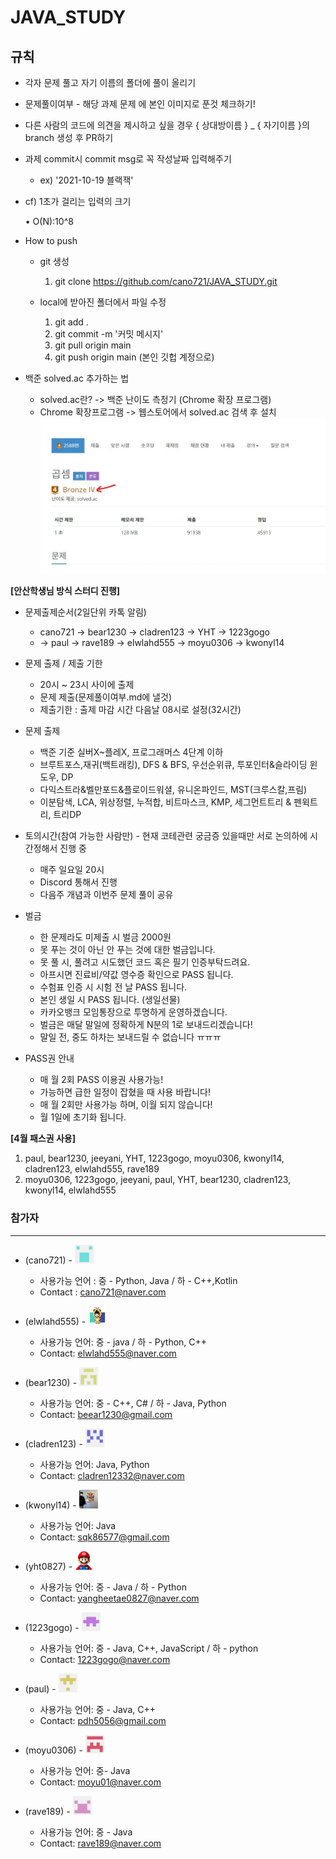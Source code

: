 # JAVA_STUDY

## 규칙

- 각자 문제 풀고 자기 이름의 폴더에 풀이 올리기

- 문제풀이여부 - 해당 과제 문제 에 본인 이미지로 푼것 체크하기!

- 다른 사람의 코드에 의견을 제시하고 싶을 경우 { 상대방이름 } \_ { 자기이름 }의 branch 생성 후 PR하기

- 과제 commit시 commit msg로 꼭 작성날짜 입력해주기

  - ex) '2021-10-19 블랙잭'

- cf) 1초가 걸리는 입력의 크기

  • O(N):10^8

- How to push

  - git 생성

    1. git clone https://github.com/cano721/JAVA_STUDY.git

  - local에 받아진 폴더에서 파일 수정
    1. git add .
    2. git commit -m '커밋 메시지'
    3. git pull origin main
    4. git push origin main (본인 깃헙 계정으로)

- 백준 solved.ac 추가하는 법

  - solved.ac란? -> 백준 난이도 측정기 (Chrome 확장 프로그램)
  - Chrome 확장프로그램 -> 웹스토어에서 solved.ac 검색 후 설치
    ![캡처](md-images/108507193-4b446d00-72fd-11eb-9dab-063c7df413b2.JPG)

**[안산학생님 방식 스터디 진행]**

- 문제출제순서(2일단위 카톡 알림)

  - cano721 -> bear1230 -> cladren123 -> YHT -> 1223gogo
  - ->  paul  -> rave189 -> elwlahd555 -> moyu0306 -> kwonyl14

- 문제 출제 / 제출 기한
  - 20시 ~ 23시 사이에 출제
  - 문제 제출(문제풀이여부.md에 낼것)
  - 제출기한 : 출제 마감 시간 다음날 08시로 설정(32시간)
- 문제 출제
  - 백준 기준 실버X~플레X, 프로그래머스 4단계 이하
  - 브루트포스,재귀(백트래킹), DFS & BFS, 우선순위큐, 투포인터&슬라이딩 윈도우, DP
  - 다익스트라&벨만포드&플로이드워셜, 유니온파인드, MST(크루스칼,프림)
  - 이분탐색, LCA, 위상정렬, 누적합, 비트마스크, KMP, 세그먼트트리 & 펜윅트리, 트리DP
- 토의시간(참여 가능한 사람만) - 현재 코테관련 궁금증 있을때만 서로 논의하에 시간정해서 진행 중
  - 매주 일요일 20시
  - Discord 통해서 진행
  - 다음주 개념과 이번주 문제 풀이 공유
- 벌금
  - 한 문제라도 미제출 시 벌금 2000원
  - 못 푸는 것이 아닌 안 푸는 것에 대한 벌금입니다.
  - 못 풀 시, 풀려고 시도했던 코드 혹은 필기 인증부탁드려요.
  - 아프시면 진료비/약값 영수증 확인으로 PASS 됩니다.
  - 수험표 인증 시 시험 전 날 PASS 됩니다.
  - 본인 생일 시 PASS 됩니다. (생일선물)
  - 카카오뱅크 모임통장으로 투명하게 운영하겠습니다.
  - 벌금은 매달 말일에 정확하게 N분의 1로 보내드리겠습니다!
  - 말일 전, 중도 하차는 보내드릴 수 없습니다 ㅠㅠㅠ
- PASS권 안내
  - 매 월 2회 PASS 이용권 사용가능!
  - 가능하면 급한 일정이 잡혔을 때 사용 바랍니다!
  - 매 월 2회만 사용가능 하며, 이월 되지 않습니다!
  - 월 1일에 초기화 됩니다.

**[4월 패스권 사용]**

1. paul, bear1230, jeeyani, YHT, 1223gogo, moyu0306, kwonyl14, cladren123, elwlahd555, rave189
2. moyu0306, 1223gogo, jeeyani, paul, YHT, bear1230, cladren123, kwonyl14, elwlahd555

### 참가자

---

- (cano721) - <img src="md-images/haebum.png" height = "30" width="30">

  - 사용가능 언어 : 중 - Python, Java / 하 - C++,Kotlin
  - Contact : cano721@naver.com

- (elwlahd555) - <img src="md-images/elwlahd555.png" height = "30" width="30">

  - 사용가능 언어: 중 - java / 하 - Python, C++
  - Contact: elwlahd555@naver.com

- (bear1230) - <img src="md-images/bear1230.png" height = "30" width="30">

  - 사용가능 언어: 중 - C++, C# / 하 - Java, Python
  - Contact: beear1230@gmail.com

- (cladren123) - <img src="./md-images/cladren123.png" height = "30" width="30">

  - 사용가능 언어: Java, Python
  - Contact: cladren12332@naver.com

- (kwonyl14) - <img src="./md-images/kwonyl14.png" height = "30" width="30">

  - 사용가능 언어: Java
  - Contact: sqk86577@gmail.com

- (yht0827) - <img src="./md-images/YHT.png" height = "30" width="30">

  - 사용가능 언어: 중 - Java / 하 - Python
  - Contact: yangheetae0827@naver.com

- (1223gogo) - <img src="./md-images/1223gogo.png" height = "30" width="30">

  - 사용가능 언어: 중 - Java, C++, JavaScript / 하 - python
  - Contact: 1223gogo@naver.com

- (paul) - <img src="./md-images/paul.png" height = "30" width="30">

  - 사용가능 언어: 중 - Java, C++
  - Contact: pdh5056@gmail.com

- (moyu0306) - <img src="./md-images/moyu0306.png" height = "30" width="30">
  - 사용가능 언어: 중- Java
  - Contact: moyu01@naver.com
- (rave189) - <img src="./md-images/rave189.png" height = "30" width="30">
  - 사용가능 언어: 중 - Java
  - Contact: rave189@naver.com
